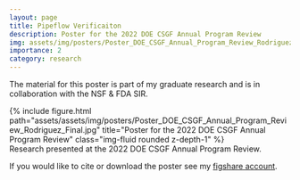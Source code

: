 ```yaml
---
layout: page
title: Pipeflow Verificaiton
description: Poster for the 2022 DOE CSGF Annual Program Review
img: assets/img/posters/Poster_DOE_CSGF_Annual_Program_Review_Rodriguez_Final.jpg
importance: 2
category: research
---
```


The material for this poster is part of my graduate research and is in collaboration with the NSF & FDA SIR. 

<div class="row">
    <div class="col-sm mt-3 mt-md-0">
        {% include figure.html path="assets/assets/img/posters/Poster_DOE_CSGF_Annual_Program_Review_Rodriguez_Final.jpg" title="Poster for the 2022 DOE CSGF Annual Program Review" class="img-fluid rounded z-depth-1" %}
    </div>
</div>
<div class="caption">
    Research presented at the 2022 DOE CSGF Annual Program Review.
</div>

If you would like to cite or download the poster see my <a href="https://figshare.com/articles/poster/Comparing_Open-Source_and_Commercial_Software_Solvers_for_Hagen-Poiseuille_Flow/22694437">figshare account</a>. 
